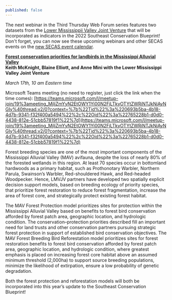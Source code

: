 ```yaml
---
published: false
---
```

The next webinar in the Third Thursday Web Forum series features two datasets from the [Lower Mississippii Valley Joint Venture](https://www.lmvjv.org/) that will be incorporated as indicators in the 2022 Southeast Conservation Blueprint! Don't forget, you can now see these upcoming webinars and other SECAS events on the [new SECAS event calendar](https://secassoutheast.org/events).<!--more-->

**[Forest conservation priorities for landbirds in the Mississippi Alluvial Valley](https://calendar.google.com/calendar/event?eid=Nm1vczNoYXUwbDVjdGNodWw5YXAzdTBlbWsgc2VjYXNzb3V0aGVhc3RAbQ&ctz=America/New_York)<br>
Keith McKnight, Blaine Elliott, and Anne Mini with the Lower Mississippi Valley Joint Venture**

_March 17th, 10 am Eastern time_

Microsoft Teams meeting (no need to register, just click the link when the time comes): [https://teams.microsoft.com/l/meetup-join/19%3ameeting_MjliZmYyN2EtOWY1Yi00N2FjLTkyOTYtZWRiNTJkNjAyNGIy%40thread.v2/0?context=%7b%22Tid%22%3a%220693b5ba-4b18-4d7b-9341-f32f400a5494%22%2c%22Oid%22%3a%22765228b1-d0d0-4438-812e-51cbb57819f1%22%7d](https://teams.microsoft.com/l/meetup-join/19%3ameeting_MjliZmYyN2EtOWY1Yi00N2FjLTkyOTYtZWRiNTJkNjAyNGIy%40thread.v2/0?context=%7b%22Tid%22%3a%220693b5ba-4b18-4d7b-9341-f32f400a5494%22%2c%22Oid%22%3a%22765228b1-d0d0-4438-812e-51cbb57819f1%22%7d)

Forest breeding species are one of the most important components of the Mississippi Alluvial Valley (MAV) avifauna, despite the loss of nearly 80% of the forested wetlands in this region. At least 70 species occur in bottomland hardwoods as a primary habitat, such as Prothonotary Warbler, Northern Parula, Swainson’s Warbler, Red-shouldered Hawk, and Red-headed Woodpecker. Hence, LMVJV partners have developed two spatially explicit decision support models, based on breeding ecology of priority species, that prioritize forest restoration to reduce forest fragmentation, increase the area of forest core, and strategically protect existing forest habitat.

The MAV Forest Protection model prioritizes sites for protection within the Mississippi Alluvial Valley based on benefits to forest bird conservation afforded by forest patch area, geographic location, and hydrologic condition. The conservation–protection priorities described fill an important need for land trusts and other conservation partners pursuing strategic forest protection in support of established bird conservation objectives. The MAV Forest Breeding Bird Reforestation model prioritizes sites for forest restoration benefits to forest bird conservation afforded by forest patch area, geographic location, and hydrologic condition, where greatest emphasis is placed on increasing forest core habitat above an assumed minimum threshold (2,000ha) to support source breeding populations, minimize the likelihood of extirpation, ensure a low probability of genetic degradation.

Both the forest protection and reforestation models will both be incorporated into this year’s update to the Southeast Conservation Blueprint!